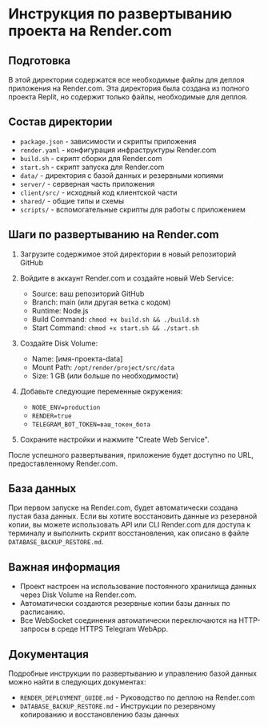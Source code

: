 # Инструкция по развертыванию проекта на Render.com

## Подготовка

В этой директории содержатся все необходимые файлы для деплоя приложения на Render.com. Эта директория была создана из полного проекта Replit, но содержит только файлы, необходимые для деплоя.

## Состав директории

- `package.json` - зависимости и скрипты приложения
- `render.yaml` - конфигурация инфраструктуры Render.com
- `build.sh` - скрипт сборки для Render.com
- `start.sh` - скрипт запуска для Render.com
- `data/` - директория с базой данных и резервными копиями
- `server/` - серверная часть приложения
- `client/src/` - исходный код клиентской части
- `shared/` - общие типы и схемы
- `scripts/` - вспомогательные скрипты для работы с приложением

## Шаги по развертыванию на Render.com

1. Загрузите содержимое этой директории в новый репозиторий GitHub
2. Войдите в аккаунт Render.com и создайте новый Web Service:
   - Source: ваш репозиторий GitHub
   - Branch: main (или другая ветка с кодом)
   - Runtime: Node.js
   - Build Command: `chmod +x build.sh && ./build.sh`
   - Start Command: `chmod +x start.sh && ./start.sh`

3. Создайте Disk Volume:
   - Name: [имя-проекта-data]
   - Mount Path: `/opt/render/project/src/data`
   - Size: 1 GB (или больше по необходимости)

4. Добавьте следующие переменные окружения:
   - `NODE_ENV=production`
   - `RENDER=true` 
   - `TELEGRAM_BOT_TOKEN=ваш_токен_бота`

5. Сохраните настройки и нажмите "Create Web Service".

После успешного развертывания, приложение будет доступно по URL, предоставленному Render.com.

## База данных

При первом запуске на Render.com, будет автоматически создана пустая база данных. Если вы хотите восстановить данные из резервной копии, вы можете использовать API или CLI Render.com для доступа к терминалу и выполнить скрипт восстановления, как описано в файле `DATABASE_BACKUP_RESTORE.md`.

## Важная информация

- Проект настроен на использование постоянного хранилища данных через Disk Volume на Render.com.
- Автоматически создаются резервные копии базы данных по расписанию.
- Все WebSocket соединения автоматически переключаются на HTTP-запросы в среде HTTPS Telegram WebApp.

## Документация

Подробные инструкции по развертыванию и управлению базой данных можно найти в следующих документах:
- `RENDER_DEPLOYMENT_GUIDE.md` - Руководство по деплою на Render.com
- `DATABASE_BACKUP_RESTORE.md` - Инструкции по резервному копированию и восстановлению базы данных